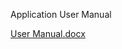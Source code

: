 Application User Manual

[User Manual.docx](https://github.com/user-attachments/files/22164615/User.Manual.docx)
